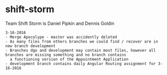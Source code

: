 # shift-storm
Team Shift Storm is Daniel  Pipkin and Dennis Goldin

    3-16-2016 
    - Merge Apocolype - master was accidently deleted
    - As many files from others branches we could find / recover are in new branch development
    - Branches dgo and development may contain most files, however all branches are missing something and no branch contains
      a functioning version of the Appointment Application 
    - development branch contains daily Angular Routing assignment for 3-16-2016 
